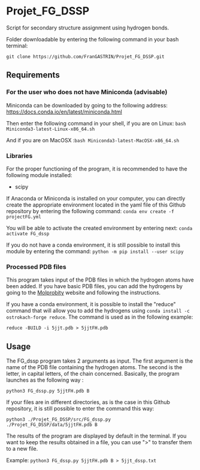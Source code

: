 # Projet_FG_DSSP
Script for secondary structure assignment using hydrogen bonds.

Folder downloadable by entering the following command in your bash terminal:

`git clone https://github.com/FranGASTRIN/Projet_FG_DSSP.git`
## Requirements
### For the user who does not have Miniconda (advisable)
Miniconda can be downloaded by going to the following address: https://docs.conda.io/en/latest/miniconda.html

Then enter the following command in your shell, if you are on Linux: `bash Miniconda3-latest-Linux-x86_64.sh`

And if you are on MacOSX :`bash Miniconda3-latest-MacOSX-x86_64.sh`
### Libraries
For the proper functioning of the program, it is recommended to have the following module installed:
- scipy

If Anaconda or Miniconda is installed on your computer, you can directly create the appropriate environment located in the yaml file of this Github repository by entering the following command:
`conda env create -f projectFG.yml`

You will be able to activate the created environment by entering next:
`conda activate FG_dssp`

If you do not have a conda environment, it is still possible to install this module by entering the command:
`python -m pip install --user scipy`
### Processed PDB files
This program takes input of the PDB files in which the hydrogen atoms have been added. If you have basic PDB files, you can add the hydrogens by going to the [Molprobity](http://molprobity.biochem.duke.edu/index.php) website and following the instructions.

If you have a conda environment, it is possible to install the "reduce" command that will allow you to add the hydrogens using
`conda install -c ostrokach-forge reduce`. The command is used as in the following example:

`reduce -BUILD -i 5jjt.pdb > 5jjtFH.pdb`
## Usage
The FG_dssp program takes 2 arguments as input. The first argument is the name of the PDB file containing the hydrogen atoms. The second is the letter, in capital letters, of the chain concerned. Basically, the program launches as the following way :

`python3 FG_dssp.py 5jjtFH.pdb B`

If your files are in different directories, as is the case in this Github repository, it is still possible to enter the command this way:

`python3 ./Projet_FG_DSSP/src/FG_dssp.py ./Projet_FG_DSSP/data/5jjtFH.pdb B`

The results of the program are displayed by default in the terminal. If you want to keep the results obtained in a file, you can use ">" to transfer them to a new file. 

Example: `python3 FG_dssp.py 5jjtFH.pdb B > 5jjt_dssp.txt`
